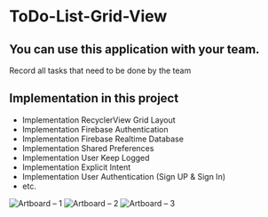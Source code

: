 # ToDo-List-Grid-View


## You can use this application with your team.

Record all tasks that need to be done by the team



## Implementation in this project
 + Implementation RecyclerView Grid Layout
 + Implementation Firebase Authentication
 + Implementation Firebase Realtime Database
 + Implementation Shared Preferences
 + Implementation User Keep Logged
 + Implementation Explicit Intent
 + Implementation User Authentication (Sign UP & Sign In)
 + etc.

![Artboard – 1](https://user-images.githubusercontent.com/58033323/87044570-ed0cc300-c220-11ea-808a-9a9cd5618bd3.jpg)
![Artboard – 2](https://user-images.githubusercontent.com/58033323/87044579-ef6f1d00-c220-11ea-8acf-6755ce7e0bec.jpg)
![Artboard – 3](https://user-images.githubusercontent.com/58033323/87044585-f138e080-c220-11ea-8687-ab34bb713867.jpg)
